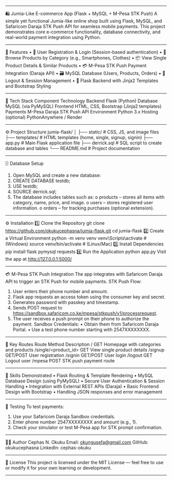 ________________________________________
🛍️ Jumia-Like E-commerce App (Flask + MySQL + M-Pesa STK Push)
A simple yet functional Jumia-like online shop built using Flask, MySQL, and Safaricom Daraja STK Push API for seamless mobile payments.
This project demonstrates core e-commerce functionality, database connectivity, and real-world payment integration using Python.
________________________________________
🚀 Features
•	🧍 User Registration & Login (Session-based authentication)
•	🛒 Browse Products by Category (e.g., Smartphones, Clothes)
•	📦 View Single Product Details & Similar Products
•	💳 M-Pesa STK Push Payment Integration (Daraja API)
•	🗃️ MySQL Database (Users, Products, Orders)
•	🔐 Logout & Session Management
•	🧰 Flask Backend with Jinja2 Templates and Bootstrap Styling
________________________________________
🧰 Tech Stack
Component	Technology
Backend	Flask (Python)
Database	MySQL (via PyMySQL)
Frontend	HTML, CSS, Bootstrap (Jinja2 templates)
Payments	M-Pesa Daraja STK Push API
Environment	Python 3.x
Hosting (optional)	PythonAnywhere / Render
________________________________________
⚙️ Project Structure
jumia-flask/
│
├── static/                # CSS, JS, and image files
├── templates/             # HTML templates (home, single, signup, signin)
├── app.py                 # Main Flask application file
├── derrick.sql            # SQL script to create database and tables
└── README.md              # Project documentation
________________________________________
🗄️ Database Setup
1.	Open MySQL and create a new database:
2.	CREATE DATABASE testdb;
3.	USE testdb;
4.	SOURCE derrick.sql;
5.	The database includes tables such as:
o	products – stores all items with category, name, price, and image.
o	users – stores registered user information.
o	orders – for tracking purchases (optional extension).
________________________________________
⚙️ Installation
1️⃣ Clone the Repository
git clone https://github.com/okukucephasna/jumia-flask.git
cd jumia-flask
2️⃣ Create a Virtual Environment
python -m venv venv
venv\Scripts\activate   # (Windows)
source venv/bin/activate  # (Linux/Mac)
3️⃣ Install Dependencies
pip install flask pymysql requests
4️⃣ Run the Application
python app.py
Visit the app at http://127.0.0.1:5000/
________________________________________
💳 M-Pesa STK Push Integration
The app integrates with Safaricom Daraja API to trigger an STK Push for mobile payments.
STK Push Flow:
1.	User enters their phone number and amount.
2.	Flask app requests an access token using the consumer key and secret.
3.	Generates password with passkey and timestamp.
4.	Sends POST request to https://sandbox.safaricom.co.ke/mpesa/stkpush/v1/processrequest.
5.	The user receives a push prompt on their phone to authorize the payment.
Sandbox Credentials:
•	Obtain them from Safaricom Daraja Portal.
•	Use a test phone number starting with 2547XXXXXXXX.
________________________________________
📸 Key Routes
Route	Method	Description
/	GET	Homepage with categories and products
/single/<product_id>	GET	View single product details
/signup	GET/POST	User registration
/signin	GET/POST	User login
/logout	GET	Logout user
/mpesa	POST	STK push payment route
________________________________________
🧠 Skills Demonstrated
•	Flask Routing & Template Rendering
•	MySQL Database Design (using PyMySQL)
•	Secure User Authentication & Session Handling
•	Integration with External REST APIs (Daraja)
•	Basic Frontend Design with Bootstrap
•	Handling JSON responses and error management
________________________________________
🧪 Testing
To test payments:
1.	Use your Safaricom Daraja Sandbox credentials.
2.	Enter phone number 2547XXXXXXXX and amount (e.g., 1).
3.	Check your simulator or test M-Pesa app for STK prompt confirmation.
________________________________________
👨‍💻 Author
Cephas N. Okuku
Email: okungusefa@gmail.com
GitHub: okukucephasna
LinkedIn: cephas-okuku
________________________________________
🧾 License
This project is licensed under the MIT License — feel free to use or modify it for your own learning or development.
________________________________________

